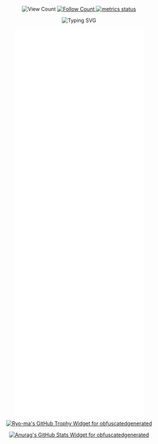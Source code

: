 <p align="center">
   <img alt="View Count" src="https://komarev.com/ghpvc/?username=obfuscatedgenerated&color=lightgrey" />
   <a href="https://github.com/obfuscatedgenerated?tab=followers">
      <img alt="Follow Count" src="https://img.shields.io/github/followers/obfuscatedgenerated.svg?style=social&label=Follow&maxAge=2592000&version=2" />
   </a>
  <a href="https://github.com/obfuscatedgenerated/obfuscatedgenerated/actions/workflows/metrics.yml">
    <img src="https://github.com/obfuscatedgenerated/obfuscatedgenerated/actions/workflows/metrics.yml/badge.svg" alt="metrics status"/>
  </a>
</p>
<p align="center"><img alt="Typing SVG" src="https://readme-typing-svg.herokuapp.com/?color=00FF00&vCenter=true&center=true&lines=Hi+There%21%3BI%27m+Ollie%2E%3BWelcome+to+my+GitHub+profile%21" /></p>
<p align="center"><img align="center" src="/github-metrics.svg" alt="Metrics" style="width:70%"></p>
<p align="center">
   <a href="https://github.com/ryo-ma/github-profile-trophy">
      <img alt="Ryo-ma's GitHub Trophy Widget for obfuscatedgenerated" src="https://github-profile-trophy.vercel.app/?username=obfuscatedgenerated&row=2&theme=dracula&no-frame=true" />
   </a>
</p>
<p align="center">
   <a href="https://github.com/anuraghazra/github-readme-stats">
      <img alt="Anurag's GitHub Stats Widget for obfuscatedgenerated" src="https://github-readme-stats.vercel.app/api?username=obfuscatedgenerated&theme=dracula" />
</p>
